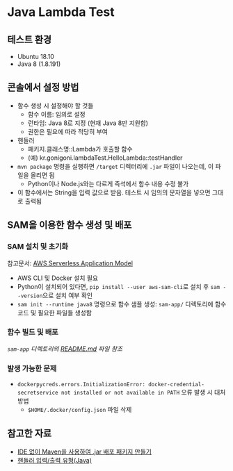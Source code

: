 # Java Lambda Test

## 테스트 환경

* Ubuntu 18.10
* Java 8 (1.8.191)

## 콘솔에서 설정 방법

* 함수 생성 시 설정해야 할 것들
    * 함수 이름: 임의로 설정
    * 런타임: Java 8로 지정 (현재 Java 8만 지원함)
    * 권한은 필요에 따라 적당히 부여
* 핸들러
    * 패키지.클래스명::Lambda가 호출할 함수 
    * (예) kr.gonigoni.lambdaTest.HelloLambda::testHandler
* `mvn package` 명령을 실행하면 `/target` 디렉터리에 `.jar` 파일이 나오는데, 이 파일을 올리면 됨
    * Python이나 Node.js와는 다르게 즉석에서 함수 내용 수정 불가
* 이 함수에서는 String을 입력 값으로 받음. 테스트 시 임의의 문자열을 넣으면 그대로 출력됨

## SAM을 이용한 함수 생성 및 배포

### SAM 설치 및 초기화

참고문서: [AWS Serverless Application Model](https://docs.aws.amazon.com/serverless-application-model/latest/developerguide/serverless-sam-cli-install.html)

* AWS CLI 및 Docker 설치 필요
* Python이 설치되어 있다면, `pip install --user aws-sam-cli`로 설치 후 `sam --version`으로 설치 여부 확인
* `sam init --runtime java8` 명령으로 함수 샘플 생성: `sam-app/` 디렉토리에 함수 코드 및 필요한 파일들 생성함

### 함수 빌드 및 배포

*`sam-app` 디렉토리의 [README.md](./sam-app/README.md) 파일 참조*

### 발생 가능한 문제

* `dockerpycreds.errors.InitializationError: docker-credential-secretservice not installed or not available in PATH` 오류 발생 시 대처 방법
    * `$HOME/.docker/config.json` 파일 삭제

## 참고한 자료

* [IDE 없이 Maven을 사용하여 .jar 배포 패키지 만들기](https://docs.aws.amazon.com/ko_kr/lambda/latest/dg/java-create-jar-pkg-maven-no-ide.html)
* [핸들러 입력/출력 유형(Java)](https://docs.aws.amazon.com/ko_kr/lambda/latest/dg/java-programming-model-req-resp.html)